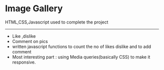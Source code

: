 # Image Gallery

 HTML,CSS,Javascript used to complete the project
 
---
* Like ,dislike 
* Comment on pics
* written javascript functions  to count the no of likes dislike and to add comment 
* Most interesting part : using Media queries(basically CSS) to make it responsive.


 
